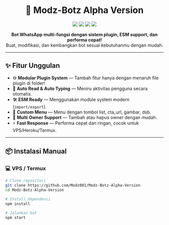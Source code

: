 <h1 align="center">🚀 Modz-Botz Alpha Version</h1>
<p align="center">
  <img src="https://img.shields.io/github/stars/Modz001/Modz-Botz-Alpha-Version?style=flat-square" />
  <img src="https://img.shields.io/github/forks/Modz001/Modz-Botz-Alpha-Version?style=flat-square" />
  <img src="https://img.shields.io/github/license/Modz001/Modz-Botz-Alpha-Version?style=flat-square" />
  <img src="https://img.shields.io/badge/Node.js-20.x-green?style=flat-square&logo=node.js" />
</p>

<p align="center">
  <b>Bot WhatsApp multi-fungsi dengan sistem plugin, ESM support, dan performa cepat!</b><br>
  Buat, modifikasi, dan kembangkan bot sesuai kebutuhanmu dengan mudah.
</p>

---

## ✨ Fitur Unggulan

- ⚙️ **Modular Plugin System** — Tambah fitur hanya dengan menaruh file plugin di folder!
- 🧠 **Auto Read & Auto Typing** — Meniru aktivitas pengguna secara otomatis.
- 🛠️ **ESM Ready** — Menggunakan module system modern (`import/export`).
- 🧩 **Custom Menu** — Menu dengan tombol list, cta_url, gambar, dsb.
- 🔐 **Multi Owner Support** — Tambah atau hapus owner dengan mudah.
- ⚡ **Fast Response** — Performa cepat dan ringan, cocok untuk VPS/Heroku/Termux.

---

## 📦 Instalasi Manual

### 💻 VPS / Termux

```bash
# Clone repositori
git clone https://github.com/Modz001/Modz-Botz-Alpha-Version
cd Modz-Botz-Alpha-Version

# Install dependensi
npm install

# Jalankan bot
npm start
